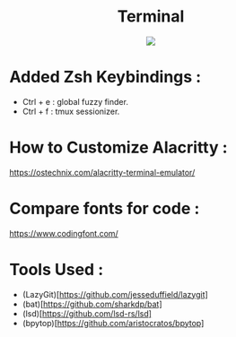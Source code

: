 <div align="center">
    <h1>Terminal</h1>
    <img src="https://github.com/rayanramoul/dotfiles/blob/main/assets/terminal_preview.png?raw=true"/>
</div>

# Added Zsh Keybindings :
- Ctrl + e : global fuzzy finder.
- Ctrl + f : tmux sessionizer.

# How to Customize Alacritty :
https://ostechnix.com/alacritty-terminal-emulator/

# Compare fonts for code :
https://www.codingfont.com/

# Tools Used :
- (LazyGit)[https://github.com/jesseduffield/lazygit]
- (bat)[https://github.com/sharkdp/bat]
- (lsd)[https://github.com/lsd-rs/lsd]
- (bpytop)[https://github.com/aristocratos/bpytop]
